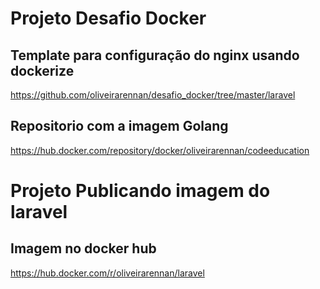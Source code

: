 # Projeto Desafio Docker
## Template para configuração do nginx usando dockerize
https://github.com/oliveirarennan/desafio_docker/tree/master/laravel
## Repositorio com a imagem Golang
https://hub.docker.com/repository/docker/oliveirarennan/codeeducation

# Projeto Publicando imagem do laravel
## Imagem no docker hub
https://hub.docker.com/r/oliveirarennan/laravel
